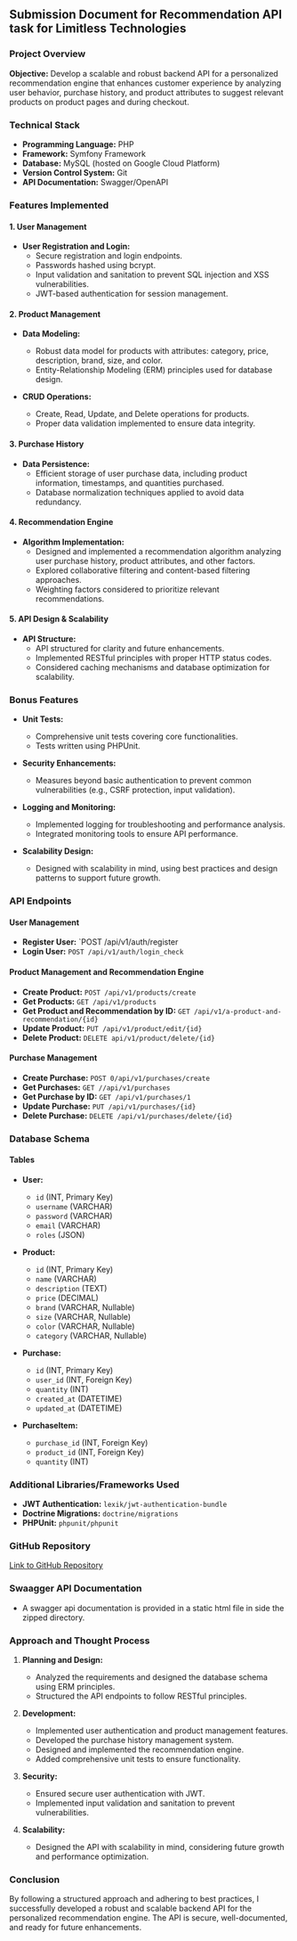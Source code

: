 ## Submission Document for Recommendation API task for Limitless Technologies

### Project Overview

**Objective:** Develop a scalable and robust backend API for a personalized recommendation engine that enhances customer experience by analyzing user behavior, purchase history, and product attributes to suggest relevant products on product pages and during checkout.

### Technical Stack

- **Programming Language:** PHP
- **Framework:** Symfony Framework
- **Database:** MySQL (hosted on Google Cloud Platform)
- **Version Control System:** Git
- **API Documentation:** Swagger/OpenAPI

### Features Implemented

#### 1. User Management

- **User Registration and Login:**
  - Secure registration and login endpoints.
  - Passwords hashed using bcrypt.
  - Input validation and sanitation to prevent SQL injection and XSS vulnerabilities.
  - JWT-based authentication for session management.

#### 2. Product Management

- **Data Modeling:**
  - Robust data model for products with attributes: category, price, description, brand, size, and color.
  - Entity-Relationship Modeling (ERM) principles used for database design.

- **CRUD Operations:**
  - Create, Read, Update, and Delete operations for products.
  - Proper data validation implemented to ensure data integrity.

#### 3. Purchase History

- **Data Persistence:**
  - Efficient storage of user purchase data, including product information, timestamps, and quantities purchased.
  - Database normalization techniques applied to avoid data redundancy.

#### 4. Recommendation Engine

- **Algorithm Implementation:**
  - Designed and implemented a recommendation algorithm analyzing user purchase history, product attributes, and other factors.
  - Explored collaborative filtering and content-based filtering approaches.
  - Weighting factors considered to prioritize relevant recommendations.

#### 5. API Design & Scalability

- **API Structure:**
  - API structured for clarity and future enhancements.
  - Implemented RESTful principles with proper HTTP status codes.
  - Considered caching mechanisms and database optimization for scalability.

### Bonus Features

- **Unit Tests:**
  - Comprehensive unit tests covering core functionalities.
  - Tests written using PHPUnit.

- **Security Enhancements:**
  - Measures beyond basic authentication to prevent common vulnerabilities (e.g., CSRF protection, input validation).

- **Logging and Monitoring:**
  - Implemented logging for troubleshooting and performance analysis.
  - Integrated monitoring tools to ensure API performance.

- **Scalability Design:**
  - Designed with scalability in mind, using best practices and design patterns to support future growth.

### API Endpoints

#### User Management

- **Register User:** `POST /api/v1/auth/register
- **Login User:** `POST /api/v1/auth/login_check`

#### Product Management and Recommendation Engine

- **Create Product:** `POST /api/v1/products/create`
- **Get Products:** `GET /api/v1/products`
- **Get Product and Recommendation by ID:** `GET /api/v1/a-product-and-recommendation/{id}`
- **Update Product:** `PUT /api/v1/product/edit/{id}`
- **Delete Product:** `DELETE api/v1/product/delete/{id}`

#### Purchase Management

- **Create Purchase:** `POST 0/api/v1/purchases/create`
- **Get Purchases:** `GET //api/v1/purchases`
- **Get Purchase by ID:** `GET /api/v1/purchases/1`
- **Update Purchase:** `PUT /api/v1/purchases/{id}`
- **Delete Purchase:** `DELETE /api/v1/purchases/delete/{id}`


### Database Schema

#### Tables

- **User:**
  - `id` (INT, Primary Key)
  - `username` (VARCHAR)
  - `password` (VARCHAR)
  - `email` (VARCHAR)
  - `roles` (JSON)

- **Product:**
  - `id` (INT, Primary Key)
  - `name` (VARCHAR)
  - `description` (TEXT)
  - `price` (DECIMAL)
  - `brand` (VARCHAR, Nullable)
  - `size` (VARCHAR, Nullable)
  - `color` (VARCHAR, Nullable)
  - `category` (VARCHAR, Nullable)

- **Purchase:**
  - `id` (INT, Primary Key)
  - `user_id` (INT, Foreign Key)
  - `quantity` (INT)
  - `created_at` (DATETIME)
  - `updated_at` (DATETIME)

- **PurchaseItem:**
  - `purchase_id` (INT, Foreign Key)
  - `product_id` (INT, Foreign Key)
  - `quantity` (INT)

### Additional Libraries/Frameworks Used

- **JWT Authentication:** `lexik/jwt-authentication-bundle`
- **Doctrine Migrations:** `doctrine/migrations`
- **PHPUnit:** `phpunit/phpunit`

### GitHub Repository

[Link to GitHub Repository](#)

### Swaagger API Documentation

- A swagger api documentation is provided in a static html file in side the zipped directory.

### Approach and Thought Process

1. **Planning and Design:**
   - Analyzed the requirements and designed the database schema using ERM principles.
   - Structured the API endpoints to follow RESTful principles.

2. **Development:**
   - Implemented user authentication and product management features.
   - Developed the purchase history management system.
   - Designed and implemented the recommendation engine.
   - Added comprehensive unit tests to ensure functionality.

3. **Security:**
   - Ensured secure user authentication with JWT.
   - Implemented input validation and sanitation to prevent vulnerabilities.

4. **Scalability:**
   - Designed the API with scalability in mind, considering future growth and performance optimization.

### Conclusion

By following a structured approach and adhering to best practices, I successfully developed a robust and scalable backend API for the personalized recommendation engine. The API is secure, well-documented, and ready for future enhancements.


